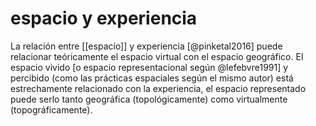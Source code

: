 # espacio y experiencia
La relación entre [[espacio]] y experiencia [@pinketal2016]  puede relacionar teóricamente el espacio virtual con el espacio geográfico. El espacio vivido [o espacio representacional según @lefebvre1991] y percibido (como las prácticas espaciales según el mismo autor) está estrechamente relacionado con la experiencia, el espacio representado puede serlo tanto geográfica (topológicamente) como virtualmente (topográficamente).
